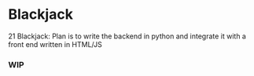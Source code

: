 # Blackjack
21 Blackjack:
  Plan is to write the backend in python and integrate it with a front end written in HTML/JS
  
  
### WIP 
